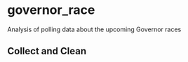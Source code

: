 governor_race
=============

Analysis of polling data about the upcoming Governor races


## Collect and Clean
